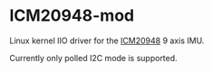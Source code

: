 ICM20948-mod
===========
Linux kernel IIO driver for the [ICM20948](https://invensense.tdk.com/products/motion-tracking/9-axis/icm-20948/) 9 axis IMU.

Currently only polled I2C mode is supported.

